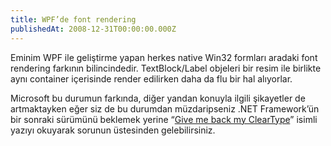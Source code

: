 ```yaml
---
title: WPF’de font rendering
publishedAt: 2008-12-31T00:00:00.000Z
---
```


Eminim WPF ile geliştirme yapan herkes native Win32 formları aradaki font
rendering farkının bilincindedir. TextBlock/Label objeleri bir resim ile
birlikte aynı container içerisinde render edilirken daha da flu bir hal
alıyorlar.

Microsoft bu durumun farkında, diğer yandan konuyla ilgili şikayetler de
artmaktayken eğer siz de bu durumdan müzdaripseniz .NET Framework’ün bir sonraki
sürümünü beklemek yerine
“[Give me back my ClearType](http://arbel.net/blog/archive/2007/02/02/give-me-back-my-cleartype.aspx)”
isimli yazıyı okuyarak sorunun üstesinden gelebilirsiniz.
